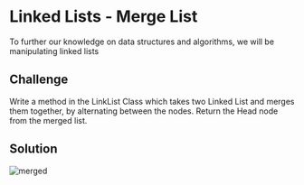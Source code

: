 # Linked Lists - Merge  List
To further our knowledge on data structures and algorithms, we will be manipulating linked lists

## Challenge
Write a method in the LinkList Class which takes two Linked List and merges them together, by alternating between the nodes. Return the Head node from the merged list.

## Solution

![merged](../../assets/merge_list_visual.jpg)
